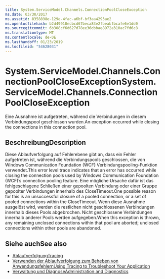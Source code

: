 ```yaml
---
title: System.ServiceModel.Channels.ConnectionPoolCloseException
ms.date: 03/30/2017
ms.assetid: 8358898e-129e-4fac-a6bf-bf3aa4293ae2
ms.openlocfilehash: b2d49910ecbcd67beca83e2fbeabfbcafe6e1dd0
ms.sourcegitcommit: 6b308cf6d627d78ee36dbbae8972a310ac7fd6c8
ms.translationtype: MT
ms.contentlocale: de-DE
ms.lasthandoff: 01/23/2019
ms.locfileid: "54628031"
---
```

# <a name="systemservicemodelchannelsconnectionpoolcloseexception"></a><span data-ttu-id="a76ca-102">System.ServiceModel.Channels.ConnectionPoolCloseException</span><span class="sxs-lookup"><span data-stu-id="a76ca-102">System.ServiceModel.Channels.ConnectionPoolCloseException</span></span>
<span data-ttu-id="a76ca-103">Eine Ausnahme ist aufgetreten, während die Verbindungen in diesem Verbindungspool geschlossen wurden.</span><span class="sxs-lookup"><span data-stu-id="a76ca-103">An exception occurred while closing the connections in this connection pool.</span></span>  
  
## <a name="description"></a><span data-ttu-id="a76ca-104">Beschreibung</span><span class="sxs-lookup"><span data-stu-id="a76ca-104">Description</span></span>  
 <span data-ttu-id="a76ca-105">Diese Ablaufverfolgung auf Fehlerebene gibt an, dass ein Fehler aufgetreten ist, während die Verbindungspools geschlossen, die von Windows Communication Foundation (WCF) Verbindungspooling-Funktion verwendet.</span><span class="sxs-lookup"><span data-stu-id="a76ca-105">This error level trace indicates that an error has occurred while closing the connection pools used by Windows Communication Foundation (WCF)’s connection pooling feature.</span></span> <span data-ttu-id="a76ca-106">Eine mögliche Ursache dafür ist das fehlgeschlagene Schließen einer gepoolten Verbindung oder einer Gruppe gepoolter Verbindungen innerhalb des CloseTimeout.</span><span class="sxs-lookup"><span data-stu-id="a76ca-106">One possible reason for this is an unsuccessful closure of a pooled connection, or a set of pooled connections within the CloseTimeout.</span></span> <span data-ttu-id="a76ca-107">Wenn diese Ausnahme ausgelöst wird, werden die restlichen nicht geschlossenen Verbindungen innerhalb dieses Pools abgebrochen. Nicht geschlossene Verbindungen innerhalb anderer Pools werden aufgegeben.</span><span class="sxs-lookup"><span data-stu-id="a76ca-107">When this exception is thrown, any remaining unclosed connections within that pool are aborted; unclosed connections within other pools are abandoned.</span></span>  
  
## <a name="see-also"></a><span data-ttu-id="a76ca-108">Siehe auch</span><span class="sxs-lookup"><span data-stu-id="a76ca-108">See also</span></span>
- [<span data-ttu-id="a76ca-109">Ablaufverfolgung</span><span class="sxs-lookup"><span data-stu-id="a76ca-109">Tracing</span></span>](../../../../../docs/framework/wcf/diagnostics/tracing/index.md)
- [<span data-ttu-id="a76ca-110">Verwenden der Ablaufverfolgung zum Beheben von Anwendungsfehlern</span><span class="sxs-lookup"><span data-stu-id="a76ca-110">Using Tracing to Troubleshoot Your Application</span></span>](../../../../../docs/framework/wcf/diagnostics/tracing/using-tracing-to-troubleshoot-your-application.md)
- [<span data-ttu-id="a76ca-111">Verwaltung und Diagnose</span><span class="sxs-lookup"><span data-stu-id="a76ca-111">Administration and Diagnostics</span></span>](../../../../../docs/framework/wcf/diagnostics/index.md)
